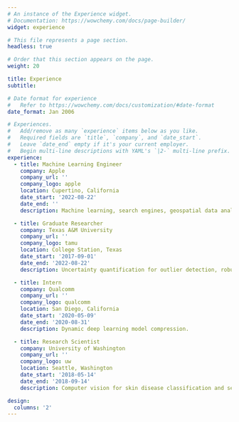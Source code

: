 ```yaml
---
# An instance of the Experience widget.
# Documentation: https://wowchemy.com/docs/page-builder/
widget: experience

# This file represents a page section.
headless: true

# Order that this section appears on the page.
weight: 20

title: Experience
subtitle:

# Date format for experience
#   Refer to https://wowchemy.com/docs/customization/#date-format
date_format: Jan 2006

# Experiences.
#   Add/remove as many `experience` items below as you like.
#   Required fields are `title`, `company`, and `date_start`.
#   Leave `date_end` empty if it's your current employer.
#   Begin multi-line descriptions with YAML's `|2-` multi-line prefix.
experience:
  - title: Machine Learning Engineer
    company: Apple
    company_url: ''
    company_logo: apple
    location: Cupertino, California
    date_start: '2022-08-22'
    date_end: ''
    description: Machine learning, search engines, geospatial data analysis

  - title: Graduate Researcher
    company: Texas A&M University
    company_url: ''
    company_logo: tamu
    location: College Station, Texas
    date_start: '2017-09-01'
    date_end: '2022-08-22'
    description: Uncertainty quantification for outlier detection, robust prediction, adaptive monitoring, model compression, and continual learning.

  - title: Intern
    company: Qualcomm
    company_url: ''
    company_logo: qualcomm
    location: San Diego, California
    date_start: '2020-05-09'
    date_end: '2020-08-31'
    description: Dynamic deep learning model compression.

  - title: Research Scientist
    company: University of Washington
    company_url: ''
    company_logo: uw
    location: Seattle, Washington
    date_start: '2018-05-14'
    date_end: '2018-09-14'
    description: Computer vision for skin disease classification and segmentation.

design:
  columns: '2'
---
```


